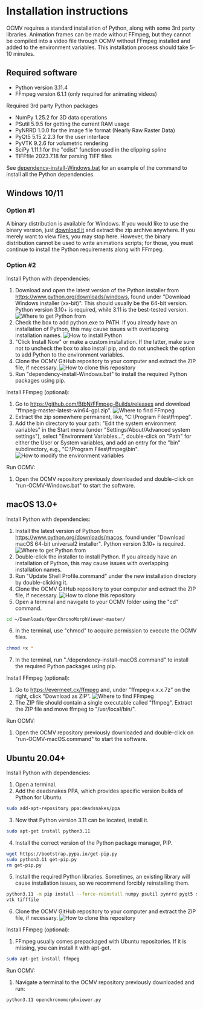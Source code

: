 # Installation instructions
OCMV requires a standard installation of Python, along with some 3rd party libraries. Animation frames can be made without FFmpeg, but they cannot be compiled into a video file through OCMV without FFmpeg installed and added to the environment variables.
This installation process should take 5-10 minutes.

## Required software
- Python version 3.11.4
- FFmpeg version 6.1.1 (only required for animating videos)

Required 3rd party Python packages
- NumPy 1.25.2 for 3D data operations
- PSutil 5.9.5 for getting the current RAM usage
- PyNRRD 1.0.0 for the image file format (Nearly Raw Raster Data)
- PyQt5 5.15.2.2.3 for the user interface
- PyVTK 9.2.6 for volumetric rendering
- SciPy 1.11.1 for the "cdist" function used in the clipping spline
- TIFFfile 2023.7.18 for parsing TIFF files

See [dependency-install-Windows.bat](/dependency-install-Windows.bat) for 
an example of the command to install all the Python dependencies.

## Windows 10/11

### Option #1
A binary distribution is available for Windows. If you would like to use the binary version, just [download it](release/OCMV-1.0-Win64.zip)
and extract the zip archive anywhere. If you merely want to view files, you may stop here. However, the binary distribution cannot be used to write animations scripts; for those, you must continue to install the Python requirements along with FFmpeg.

### Option #2
Install Python with dependencies:
1. Download and open the latest version of the Python installer from https://www.python.org/downloads/windows, found under "Download Windows installer (xx-bit)". This should usually be the 64-bit version. Python version 3.10+ is required, while 3.11 is the best-tested version.
![Where to get Python from](Windows_Python_download.png)
2. Check the box to add python.exe to PATH. If you already have an installation of Python, this may cause issues with overlapping installation names.
![How to install Python](Windows_Python_installer.png)
3. "Click Install Now" or make a custom installation. If the latter, make sure not to uncheck the box to also install pip, and do not uncheck the option to add Python to the environment variables.
4. Clone the OCMV GitHub repository to your computer and extract the ZIP file, if necessary.
![How to clone this repository](GitHub_clone_repository.png)
5. Run "dependency-install-Windows.bat" to install the required Python packages using pip.

Install FFmpeg (optional):
1. Go to https://github.com/BtbN/FFmpeg-Builds/releases and download "ffmpeg-master-latest-win64-gpl.zip".
![Where to find FFmpeg](Windows_ffmpeg_download.png)
2. Extract the zip somewhere permanent, like, "C:\Program Files\ffmpeg\".
3. Add the bin directory to your path: "Edit the system environment variables" in the Start menu (under "Settings/About/Advanced system settings"), select "Environment Variables…", double-click on "Path" for either the User or System variables, and add an entry for the "bin" subdirectory, e.g., "C:\Program Files\ffmpeg\bin".
![How to modify the environment variables](Windows_environment_variables.png)

Run OCMV:
1. Open the OCMV repository previously downloaded and double-click on "run-OCMV-Windows.bat" to start the software.

## macOS 13.0+
Install Python with dependencies:
1. Install the latest version of Python from https://www.python.org/downloads/macos, found under "Download macOS 64-bit universal2 installer". Python version 3.10+ is required.
![Where to get Python from](macOS_Python_download.png)
2. Double-click the installer to install Python. If you already have an installation of Python, this may cause issues with overlapping installation names.
3. Run "Update Shell Profile.command" under the new installation directory by double-clicking it.
4. Clone the OCMV GitHub repository to your computer and extract the ZIP file, if necessary.
![How to clone this repository](GitHub_clone_repository.png)
5. Open a terminal and navigate to your OCMV folder using the "cd" command.
```bash
cd ~/Downloads/OpenChronoMorphViewer-master/
```
6. In the terminal, use "chmod" to acquire permission to execute the OCMV files.
```bash
chmod +x *
```
7. In the terminal, run "./dependency-install-macOS.command" to install the required Python packages using pip.

Install FFmpeg (optional):
1. Go to https://evermeet.cx/ffmpeg and, under "ffmpeg-x.x.x.7z" on the right, click "Download as ZIP".
![Where to find FFmpeg](macOS_ffmpeg_download.png)
2. The ZIP file should contain a single executable called "ffmpeg". Extract the ZIP file and move ffmpeg to "/usr/local/bin/".

Run OCMV:
1.	Open the OCMV repository previously downloaded and double-click on "run-OCMV-macOS.command" to start the software.

## Ubuntu 20.04+
Install Python with dependencies:
1. Open a terminal.
2. Add the deadsnakes PPA, which provides specific version builds of Python for Ubuntu.
```bash
sudo add-apt-repository ppa:deadsnakes/ppa
```
3. Now that Python version 3.11 can be located, install it.
```bash
sudo apt-get install python3.11
```
4. Install the correct version of the Python package manager, PIP.
```bash
wget https://bootstrap.pypa.io/get-pip.py
sudo python3.11 get-pip.py
rm get-pip.py
```
5. Install the required Python libraries. Sometimes, an existing library will cause installation issues, so we recommend forcibly reinstalling them.
```bash
python3.11 -m pip install --force-reinstall numpy psutil pynrrd pyqt5 scipy 
vtk tifffile
```
6. Clone the OCMV GitHub repository to your computer and extract the ZIP file, if necessary.
![How to clone this repository](GitHub_clone_repository.png)
 
Install FFmpeg (optional):
1. FFmpeg usually comes prepackaged with Ubuntu repositories. If it is missing, you can install it with apt-get.
```bash
sudo apt-get install ffmpeg
```

Run OCMV:
1. Navigate a terminal to the OCMV repository previously downloaded and run:
```bash
python3.11 openchronomorphviewer.py
```